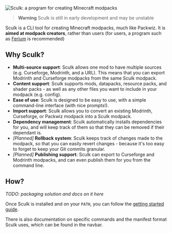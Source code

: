 ![Sculk: a program for creating Minecraft modpacks](https://github.com/sculk-cli/sculk/blob/main/banner.png?raw=true)


> **Warning**
> Sculk is still in early development and may be unstable

Sculk is a CLI tool for creating Minecraft modpacks, much like Packwiz. It is **aimed at modpack creators**, rather than users (for users, a program such as [Ferium](https://github.com/gorilla-devs/ferium) is recommended)

## Why Sculk?

- **Multi-source support**: Sculk allows one mod to have multiple sources (e.g. Curseforge, Modrinth, and a URL). This means that you can export Modrinth and Curseforge modpacks from the same Sculk modpack.
- **Content support**: Sculk supports mods, datapacks, resource packs, and shader packs - as well as any other files you want to include in your modpack (e.g. config).
- **Ease of use**: Sculk is designed to be easy to use, with a simple command-line interface (with nice prompts!).
- **Import support**: Sculk allows you to convert an existing Modrinth, Curseforge, or Packwiz modpack into a Sculk modpack.
- **Dependency management**: Sculk automatically installs dependencies for you, and will keep track of them so that they can be removed if their dependant is.
- _[Planned]_ **Rollback system**: Sculk keeps track of changes made to the modpack, so that you can easily revert changes - because it's too easy to forget to keep your Git commits granular.
- _[Planned]_ **Publishing support**: Sculk can export to Curseforge and Modrinth modpacks, and can even publish them for you from the command line.

## How?

_TODO: packaging solution and docs on it here_

Once Sculk is installed and on your `PATH`, you can follow the [getting started guide](./guides/getting-started.md). 

There is also documentation on specific commands and the manifest format Sculk uses, which can be found in the navbar.
